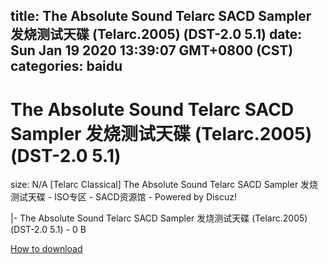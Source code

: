 
title: The Absolute Sound Telarc SACD Sampler 发烧测试天碟 (Telarc.2005) (DST-2.0 5.1)
date: Sun Jan 19 2020 13:39:07 GMT+0800 (CST)    
categories: baidu
---

# The Absolute Sound Telarc SACD Sampler 发烧测试天碟 (Telarc.2005) (DST-2.0 5.1)
size: N/A
 [Telarc Classical] The Absolute Sound Telarc SACD Sampler 发烧测试天碟 - ISO专区 - SACD资源馆 - Powered by Discuz!
 
|- The Absolute Sound Telarc SACD Sampler 发烧测试天碟 (Telarc.2005) (DST-2.0 5.1) - 0 B

[How to download](https://bpcam.bemobtrk.com/go/2ceec3aa-1ca2-46d6-b9ff-aaa5c184517c?jno=3255)